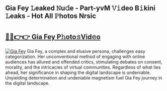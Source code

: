 ## Gia Fey 𝙻eaked 𝙽u𝚍e - Part-yvM 𝚅𝚒deo B𝚒kini 𝙻eaks - Hot All 𝙿hotos Nrsic

# <h2><a href="http://ld3qm2.urlbe.top/?page=Gia+Fey">🔗🔗👉👉 Gia Fey P𝚑oto𝚜Vid𝚎o</a></h2>

[![Gia Fey](https://i.imgur.com/eBuTRDB.gif)](http://ld3qm2.urlbe.top/?page=Gia+Fey)
Gia Fey, a complex and elusive persona, challenges easy categorization. Her unconventional method of engaging with online audiences has allured and offended critics, stimulating debates on consent, morality, and the intricacies of virtual communities. Regardless of what lies ahead, her significance in shaping the digital landscape is undeniable. Unyielding determination and undeniable magnetism fuel Gia Fey journey in the digital landscape.
